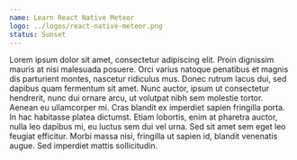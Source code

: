 ```yaml
---
name: Learn React Native Meteor
logo: ../logos/react-native-meteor.png
status: Sunset
---
```


Lorem ipsum dolor sit amet, consectetur adipiscing elit. Proin dignissim mauris at nisi malesuada posuere. Orci varius natoque penatibus et magnis dis parturient montes, nascetur ridiculus mus. Donec rutrum lacus dui, sed dapibus quam fermentum sit amet. Nunc auctor, ipsum ut consectetur hendrerit, nunc dui ornare arcu, ut volutpat nibh sem molestie tortor. Aenean eu ullamcorper mi. Cras blandit ex imperdiet sapien fringilla porta. In hac habitasse platea dictumst. Etiam lobortis, enim at pharetra auctor, nulla leo dapibus mi, eu luctus sem dui vel urna. Sed sit amet sem eget leo feugiat efficitur. Morbi massa nisi, fringilla ut sapien id, blandit venenatis augue. Sed imperdiet mattis sollicitudin.
